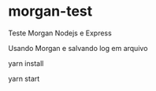 # morgan-test
Teste Morgan Nodejs e Express

Usando Morgan e salvando log em arquivo

yarn install

yarn start
